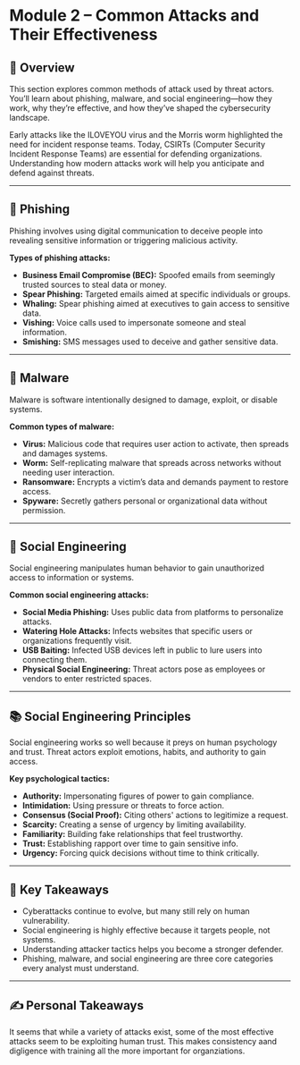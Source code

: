 # Module 2 – Common Attacks and Their Effectiveness

## 🧠 Overview

This section explores common methods of attack used by threat actors. You’ll learn about phishing, malware, and social engineering—how they work, why they’re effective, and how they’ve shaped the cybersecurity landscape.

Early attacks like the ILOVEYOU virus and the Morris worm highlighted the need for incident response teams. Today, CSIRTs (Computer Security Incident Response Teams) are essential for defending organizations. Understanding how modern attacks work will help you anticipate and defend against threats.

---

## 🎯 Phishing

Phishing involves using digital communication to deceive people into revealing sensitive information or triggering malicious activity.

**Types of phishing attacks:**
- **Business Email Compromise (BEC):** Spoofed emails from seemingly trusted sources to steal data or money.
- **Spear Phishing:** Targeted emails aimed at specific individuals or groups.
- **Whaling:** Spear phishing aimed at executives to gain access to sensitive data.
- **Vishing:** Voice calls used to impersonate someone and steal information.
- **Smishing:** SMS messages used to deceive and gather sensitive data.

---

## 🦠 Malware

Malware is software intentionally designed to damage, exploit, or disable systems.

**Common types of malware:**
- **Virus:** Malicious code that requires user action to activate, then spreads and damages systems.
- **Worm:** Self-replicating malware that spreads across networks without needing user interaction.
- **Ransomware:** Encrypts a victim’s data and demands payment to restore access.
- **Spyware:** Secretly gathers personal or organizational data without permission.

---

## 🧠 Social Engineering

Social engineering manipulates human behavior to gain unauthorized access to information or systems.

**Common social engineering attacks:**
- **Social Media Phishing:** Uses public data from platforms to personalize attacks.
- **Watering Hole Attacks:** Infects websites that specific users or organizations frequently visit.
- **USB Baiting:** Infected USB devices left in public to lure users into connecting them.
- **Physical Social Engineering:** Threat actors pose as employees or vendors to enter restricted spaces.

---

## 📚 Social Engineering Principles

Social engineering works so well because it preys on human psychology and trust. Threat actors exploit emotions, habits, and authority to gain access.

**Key psychological tactics:**
- **Authority:** Impersonating figures of power to gain compliance.
- **Intimidation:** Using pressure or threats to force action.
- **Consensus (Social Proof):** Citing others' actions to legitimize a request.
- **Scarcity:** Creating a sense of urgency by limiting availability.
- **Familiarity:** Building fake relationships that feel trustworthy.
- **Trust:** Establishing rapport over time to gain sensitive info.
- **Urgency:** Forcing quick decisions without time to think critically.

---

## 📌 Key Takeaways

- Cyberattacks continue to evolve, but many still rely on human vulnerability.
- Social engineering is highly effective because it targets people, not systems.
- Understanding attacker tactics helps you become a stronger defender.
- Phishing, malware, and social engineering are three core categories every analyst must understand.

---

## ✍️ Personal Takeaways

It seems that while a variety of attacks exist, some of the most effective attacks seem to be exploiting human trust. This makes consistency aand digligence with training all the more important for organziations. 

